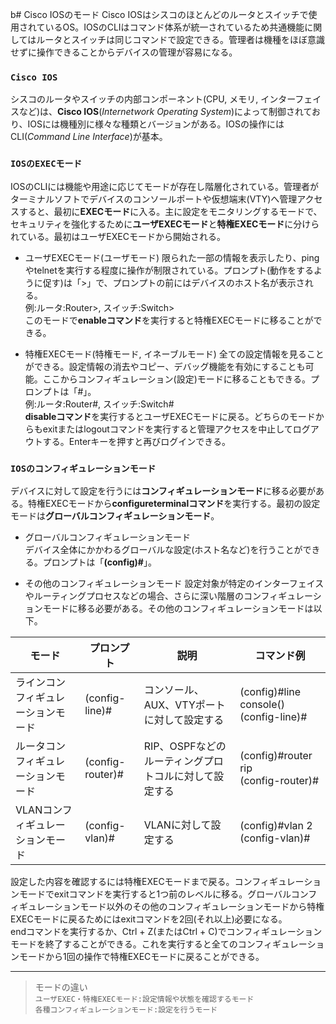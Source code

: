 b# Cisco IOSのモード
Cisco IOSはシスコのほとんどのルータとスイッチで使用されているOS。IOSのCLIはコマンド体系が統一されているため共通機能に関してはルータとスイッチは同じコマンドで設定できる。管理者は機種をほぼ意識せずに操作できることからデバイスの管理が容易になる。

### `Cisco IOS`
シスコのルータやスイッチの内部コンポーネント(CPU, メモリ, インターフェイスなど)は、**Cisco IOS**(*Internetwork Operating System*)によって制御されており、IOSには機種別に様々な種類とバージョンがある。IOSの操作にはCLI(*Command Line Interface*)が基本。

### `IOSのEXECモード`
IOSのCLIには機能や用途に応じてモードが存在し階層化されている。管理者がターミナルソフトでデバイスのコンソールポートや仮想端末(VTY)へ管理アクセスすると、最初に**EXECモード**に入る。主に設定をモニタリングするモードで、セキュリティを強化するために**ユーザEXECモード**と**特権EXECモード**に分けられている。最初はユーザEXECモードから開始される。

- ユーザEXECモード(ユーザモード)
限られた一部の情報を表示したり、pingやtelnetを実行する程度に操作が制限されている。プロンプト(動作をするように促す)は「>」で、プロンプトの前にはデバイスのホスト名が表示される。  
例:ルータ:Router>, スイッチ:Switch>  
このモードで**enableコマンド**を実行すると特権EXECモードに移ることができる。

- 特権EXECモード(特権モード, イネーブルモード)
全ての設定情報を見ることができる。設定情報の消去やコピー、デバッグ機能を有効にすることも可能。ここからコンフィギュレーション(設定)モードに移ることもできる。プロンプトは「#」。  
例:ルータ:Router#, スイッチ:Switch#  
**disableコマンド**を実行するとユーザEXECモードに戻る。どちらのモードからもexitまたはlogoutコマンドを実行すると管理アクセスを中止してログアウトする。Enterキーを押すと再びログインできる。

### `IOSのコンフィギュレーションモード`
デバイスに対して設定を行うには**コンフィギュレーションモード**に移る必要がある。特権EXECモードから**configureterminalコマンド**を実行する。最初の設定モードは**グローバルコンフィギュレーションモード**。

- グローバルコンフィギュレーションモード  
デバイス全体にかかわるグローバルな設定(ホスト名など)を行うことができる。プロンプトは「**(config)#**」。

- その他のコンフィギュレーションモード
設定対象が特定のインターフェイスやルーティングプロセスなどの場合、さらに深い階層のコンフィギュレーションモードに移る必要がある。その他のコンフィギュレーションモードは以下。

|モード                       |プロンプト        |説明                                          |コマンド例                                 |
|----------------------------|----------------|---------------------------------------------|------------------------------------------|
|ラインコンフィギュレーションモード|(config-line)#  |コンソール、AUX、VTYポートに対して設定する         |(config)#line console()</br>(config-line)#|
|ルータコンフィギュレーションモード|(config-router)#|RIP、OSPFなどのルーティングプロトコルに対して設定する|(config)#router rip</br>(config-router)#  |
|VLANコンフィギュレーションモード |(config-vlan)#  |VLANに対して設定する                            |(config)#vlan 2</br>(config-vlan)#        |

設定した内容を確認するには特権EXECモードまで戻る。コンフィギュレーションモードでexitコマンドを実行すると1つ前のレベルに移る。グローバルコンフィギュレーションモード以外のその他のコンフィギュレーションモードから特権EXECモードに戻るためにはexitコマンドを2回(それ以上)必要になる。  
endコマンドを実行するか、Ctrl + Z(またはCtrl + C)でコンフィギュレーションモードを終了することができる。これを実行すると全てのコンフィギュレーションモードから1回の操作で特権EXECモードに戻ることができる。

---
> モードの違い  
> `ユーザEXEC・特権EXECモード:設定情報や状態を確認するモード`  
> `各種コンフィギュレーションモード:設定を行うモード`
